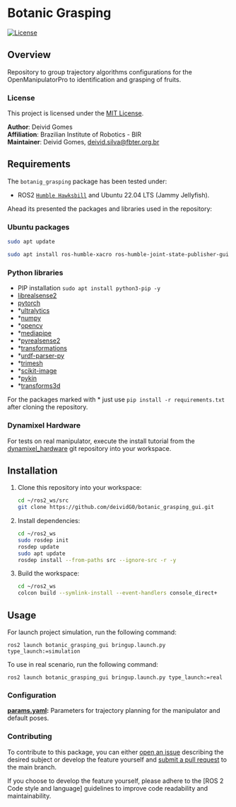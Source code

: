 # **Botanic Grasping**  
[![License](https://img.shields.io/badge/license-MIT-green.svg)](LICENSE)

## **Overview**
Repository to group trajectory algorithms configurations for the OpenManipulatorPro to identification and grasping of fruits.

### **License**

This project is licensed under the [MIT License](LICENSE).

**Author**: Deivid Gomes\
**Affiliation**: Brazilian Institute of Robotics - BIR\
**Maintainer**: Deivid Gomes, deivid.silva@fbter.org.br

## **Requirements**

The `botanig_grasping` package has been tested under:

- ROS2 [`Humble Hawksbill`](https://docs.ros.org/en/humble/Releases/Release-Humble-Hawksbill.html) and Ubuntu 22.04 LTS (Jammy Jellyfish).

Ahead its presented the packages and libraries used in the repository:
### Ubuntu packages

```bash
sudo apt update
```
```bash
sudo apt install ros-humble-xacro ros-humble-joint-state-publisher-gui ros-humble-gazebo-ros-pkgs ros-humble-gazebo-ros2-control ros-humble-ros2-control ros-humble-ros2-controllers liboctomap-dev libfcl-dev
```

### Python libraries
- PIP installation `sudo apt install python3-pip -y`
- [librealsense2](https://github.com/IntelRealSense/librealsense/blob/master/doc/installation.md)
- [pytorch](https://pytorch.org/)
- *[ultralytics](https://pypi.org/project/ultralytics/)
- *[numpy](https://pypi.org/project/numpy/)
- *[opencv](https://pypi.org/project/opencv-python/)
- *[mediapipe](https://pypi.org/project/mediapipe/)
- *[pyrealsense2](https://pypi.org/project/pyrealsense2/)
- *[transformations](https://pypi.org/project/transformations/)
- *[urdf-parser-py](https://pypi.org/project/urdf-parser-py/)
- *[trimesh](https://pypi.org/project/trimesh/)
- *[scikit-image](https://pypi.org/project/scikit-image/)
- *[pykin](https://github.com/jdj2261/pykin/)
- *[transforms3d](https://pypi.org/project/transforms3d/)

For the packages marked with * just use `pip install -r requirements.txt` after cloning the repository.

### Dynamixel Hardware

For tests on real manipulator, execute the install tutorial from the [dynamixel_hardware](https://github.com/dynamixel-community/dynamixel_hardware) git repository into your workspace.

## **Installation**
1. Clone this repository into your workspace:
    ```bash
    cd ~/ros2_ws/src
    git clone https://github.com/deividG0/botanic_grasping_gui.git
    ```
2. Install dependencies:
    ```bash
    cd ~/ros2_ws
    sudo rosdep init
    rosdep update
    sudo apt update
    rosdep install --from-paths src --ignore-src -r -y
    ```
3. Build the workspace:
    ```bash
    cd ~/ros2_ws
    colcon build --symlink-install --event-handlers console_direct+
    ```

## **Usage**

For launch project simulation, run the following command:

```
ros2 launch botanic_grasping_gui bringup.launch.py type_launch:=simulation
```

To use in real scenario, run the following command:
```
ros2 launch botanic_grasping_gui bringup.launch.py type_launch:=real
```

### **Configuration**

**[params.yaml](botanic_grasping_gui/config/params.yaml):** Parameters for trajectory planning for the manipulator and default poses.

### **Contributing**

To contribute to this package, you can either [open an issue](https://github.com/deividG0/botanic-grasping/issues) describing the desired subject or develop the feature yourself and [submit a pull request](https://github.com/deividG0/botanic-grasping/pulls) to the main branch.

If you choose to develop the feature yourself, please adhere to the [ROS 2 Code style and language] guidelines to improve code readability and maintainability.

